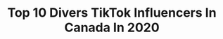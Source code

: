 ---
title: Top 10 Divers TikTok Influencers In Canada In 2020
description: >-
  Find top divers TikTok influencers in Canada in 2020. Most popular hashtags: #canada #tiktok #cute #itsaremix.
platform: TikTok
profiles:
  - username: "thomasciprick"
    fullname: >-
      Thomas Ciprick
    location: "Canada"
    followers: 113425
    engagement: 1057
    commentsToLikes: 0.008396
    id: ck806zczlnbd50j78tyvu07re
    verified: false
    hashtags: "#spain, #china, #xyzbca, #insomnia"
  - username: "moderndiver"
    fullname: >-
      Modern Diver Channel
    location: "Canada"
    followers: 5047
    engagement: 754
    commentsToLikes: 0.066041
    id: ckac5t83hdmvm0i78e4ynpqn2
    verified: false
    hashtags: "#staysafe, #tools, #dive, #decompression"
  - username: "anarky_"
    fullname: >-
      Goomba girl
    location: "Canada"
    followers: 3738
    engagement: 2120
    commentsToLikes: 0.093605
    id: cka0lq58us27z0i78btkh8b4t
    verified: false
    hashtags: "#transition, #goth, #roddyrich, #gotthisforyou"
  - username: "marielle.tik"
    fullname: >-
      Marielle🕊
    location: "Canada"
    followers: 148308
    engagement: 1957
    commentsToLikes: 0.041371
    id: ck8qeit86srst0j78rho9hswx
    verified: false
    hashtags: "#vivreauquebec, #mycrib, #retailtherapy, #promportrait"
  - username: "mattpukas"
    fullname: >-
      Matt Pukas
    location: "Canada"
    followers: 18678
    engagement: 333
    commentsToLikes: 0.139732
    id: ck83zfvx00dvw0j78m6llhpwo
    verified: false
    hashtags: "#retire, #salary, #scam, #losemoney"
  - username: "gurratan"
    fullname: >-
      Gurratan Singh
    location: "Canada"
    followers: 15432
    engagement: 875
    commentsToLikes: 0.036896
    id: ck9dr1zr92a5f0j78g66tys60
    verified: false
    hashtags: "#happynewyear, #sikh, #sikhheritagemonth, #beard"
  - username: "ninireyy95"
    fullname: >-
      Ninireyy
    location: "Canada"
    followers: 13215
    engagement: 348
    commentsToLikes: 0.025866
    id: ck81q3yijfqcy0j784lfxc0o2
    verified: false
    hashtags: "#onlineshopping, #canad, #single, #poor"
  - username: "sixactual"
    fullname: >-
      RCND
    location: "Canada"
    followers: 3093
    engagement: 700
    commentsToLikes: 0.032613
    id: ck8kg0a6egc120j78iwo6elqw
    verified: false
    hashtags: "#university, #tigerking, #work, #collegememories"
  - username: "monishonthewestcoast"
    fullname: >-
      RCIC-Monish
    location: "Canada"
    followers: 9333
    engagement: 267
    commentsToLikes: 0.063023
    id: ck9vaxl8ckuho0j78yon6niow
    verified: false
    hashtags: "#canadacollege, #lifeincanada, #studentlife, #studentstruggle"
  - username: "madison.ramirez"
    fullname: >-
      Madison✨
    location: "Canada"
    followers: 5878
    engagement: 819
    commentsToLikes: 0.063580
    id: ck90ykoqjants0j78xtmjf137
    verified: false
    hashtags: "#face, #rodyrich, #bling, #transformation"
---